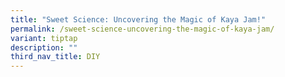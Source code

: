```yaml
---
title: "Sweet Science: Uncovering the Magic of Kaya Jam!"
permalink: /sweet-science-uncovering-the-magic-of-kaya-jam/
variant: tiptap
description: ""
third_nav_title: DIY
---
```


